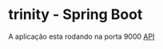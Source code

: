 # trinity - Spring Boot

A aplicação esta rodando na porta 9000 [API](http://localhost:9000/swagger-ui.html)
